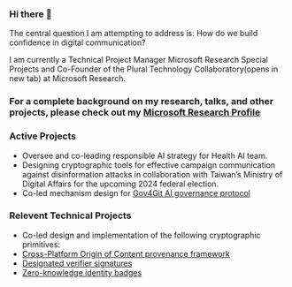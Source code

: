 ### Hi there 👋

The central question I am attempting to address is: How do we build confidence in digital communication? 

I am currently a Technical Project Manager Microsoft Research Special Projects and Co-Founder of the Plural Technology Collaboratory(opens in new tab) at Microsoft Research.

### For a complete background on my research, talks, and other projects, please check out my [Microsoft Research Profile](https://www.microsoft.com/en-us/research/people/shreyjain/)


### Active Projects
- Oversee and co-leading responsible AI strategy for Health AI team. 
- Designing cryptographic tools for effective campaign communication against disinformation attacks in collaboration with Taiwan’s Ministry of Digital Affairs for the upcoming 2024 federal election. 
- Co-led mechanism design for [Gov4Git AI governance protocol](https://gov4git.org/)  

### Relevent Technical Projects
- Co-led design and implementation of the following cryptographic primitives:
- [Cross-Platform Origin of Content provenance framework](https://github.com/microsoft/xpoc-framework) 
- [Designated verifier signatures](https://ethresear.ch/t/designated-verifier-signatures/15100) 
- [Zero-knowledge identity badges](https://github.com/enricobottazzi/ZK-SBT) 

